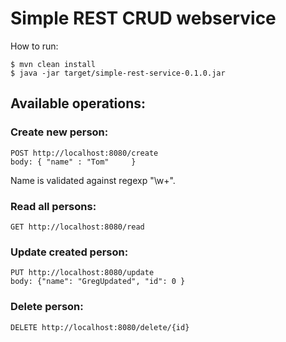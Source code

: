 # Simple REST CRUD webservice
How to run:
```
$ mvn clean install
$ java -jar target/simple-rest-service-0.1.0.jar
```

## Available operations:
### Create new person:
```
POST http://localhost:8080/create
body: { "name" : "Tom"     }
```
Name is validated against regexp "\\w+".
### Read all persons:
```
GET http://localhost:8080/read
```
### Update created person:
```
PUT http://localhost:8080/update
body: {"name": "GregUpdated", "id": 0 }
```
### Delete person:
```
DELETE http://localhost:8080/delete/{id}
```